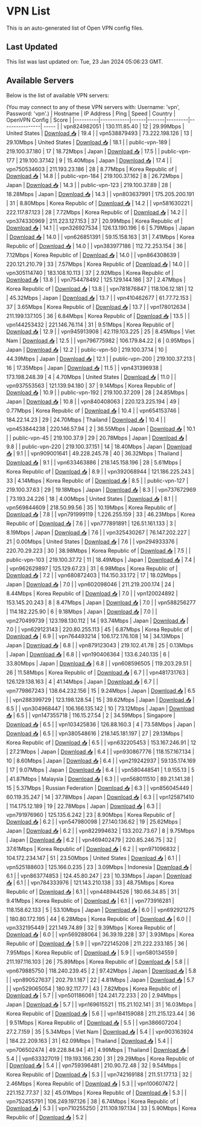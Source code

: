 # VPN List

This is an auto-generated list of Open VPN config files.

## Last Updated

This list was last updated on: Tue, 23 Jan 2024 05:06:23 GMT.

## Available Servers

Below is the list of available VPN servers:

(You may connect to any of these VPN servers with: Username: 'vpn', Password: 'vpn'.)
| Hostname | IP Address | Ping | Speed | Country | OpenVPN Config | Score |
|----------|------------|------|-------|---------|----------------| ----- |
| vpn824982051 | 130.111.85.40 | 12 | 29.99Mbps | United States | [Download 📥](./configs/server_0_US.ovpn) | 19.4 |
| vpn538879493 | 73.222.198.126 | 13 | 29.10Mbps | United States | [Download 📥](./configs/server_1_US.ovpn) | 18.1 |
| public-vpn-189 | 219.100.37.180 | 17 | 18.72Mbps | Japan | [Download 📥](./configs/server_2_JP.ovpn) | 17.5 |
| public-vpn-177 | 219.100.37.142 | 9 | 15.40Mbps | Japan | [Download 📥](./configs/server_3_JP.ovpn) | 17.4 |
| vpn750534603 | 211.193.23.186 | 28 | 8.77Mbps | Korea Republic of | [Download 📥](./configs/server_4_KR.ovpn) | 14.8 |
| public-vpn-184 | 219.100.37.162 | 8 | 26.72Mbps | Japan | [Download 📥](./configs/server_5_JP.ovpn) | 14.3 |
| public-vpn-123 | 219.100.37.89 | 28 | 18.28Mbps | Japan | [Download 📥](./configs/server_6_JP.ovpn) | 14.3 |
| vpn803637991 | 175.205.200.191 | 31 | 8.80Mbps | Korea Republic of | [Download 📥](./configs/server_7_KR.ovpn) | 14.2 |
| vpn581630221 | 222.117.87.123 | 28 | 7.72Mbps | Korea Republic of | [Download 📥](./configs/server_8_KR.ovpn) | 14.2 |
| vpn374330969 | 211.223.127.153 | 37 | 20.99Mbps | Korea Republic of | [Download 📥](./configs/server_9_KR.ovpn) | 14.1 |
| vpn326927534 | 126.13.190.196 | 6 | 5.79Mbps | Japan | [Download 📥](./configs/server_10_JP.ovpn) | 14.0 |
| vpn626851391 | 59.15.158.163 | 31 | 7.41Mbps | Korea Republic of | [Download 📥](./configs/server_11_KR.ovpn) | 14.0 |
| vpn383977186 | 112.72.253.154 | 36 | 7.12Mbps | Korea Republic of | [Download 📥](./configs/server_12_KR.ovpn) | 14.0 |
| vpn864308639 | 220.121.210.79 | 33 | 7.57Mbps | Korea Republic of | [Download 📥](./configs/server_13_KR.ovpn) | 14.0 |
| vpn305114740 | 183.108.10.113 | 37 | 2.92Mbps | Korea Republic of | [Download 📥](./configs/server_14_KR.ovpn) | 13.8 |
| vpn754478492 | 125.129.144.186 | 37 | 2.47Mbps | Korea Republic of | [Download 📥](./configs/server_15_KR.ovpn) | 13.8 |
| vpn781876847 | 118.106.12.181 | 12 | 45.32Mbps | Japan | [Download 📥](./configs/server_16_JP.ovpn) | 13.7 |
| vpn410462677 | 61.77.72.153 | 37 | 3.65Mbps | Korea Republic of | [Download 📥](./configs/server_17_KR.ovpn) | 13.7 |
| vpn178012634 | 211.199.137.105 | 36 | 6.84Mbps | Korea Republic of | [Download 📥](./configs/server_18_KR.ovpn) | 13.5 |
| vpn144253432 | 221.146.76.114 | 31 | 9.51Mbps | Korea Republic of | [Download 📥](./configs/server_19_KR.ovpn) | 12.9 |
| vpn945913908 | 42.119.103.225 | 25 | 8.45Mbps | Viet Nam | [Download 📥](./configs/server_20_VN.ovpn) | 12.5 |
| vpn796775982 | 106.179.84.22 | 6 | 0.95Mbps | Japan | [Download 📥](./configs/server_21_JP.ovpn) | 12.2 |
| public-vpn-50 | 219.100.37.14 | 10 | 44.39Mbps | Japan | [Download 📥](./configs/server_22_JP.ovpn) | 12.1 |
| public-vpn-200 | 219.100.37.213 | 16 | 17.35Mbps | Japan | [Download 📥](./configs/server_23_JP.ovpn) | 11.5 |
| vpn431396938 | 173.198.248.39 | 4 | 4.70Mbps | United States | [Download 📥](./configs/server_24_US.ovpn) | 11.0 |
| vpn937553563 | 121.139.94.180 | 37 | 9.14Mbps | Korea Republic of | [Download 📥](./configs/server_25_KR.ovpn) | 10.9 |
| public-vpn-192 | 219.100.37.209 | 28 | 24.85Mbps | Japan | [Download 📥](./configs/server_26_JP.ovpn) | 10.8 |
| vpn840408063 | 220.123.225.194 | 49 | 0.77Mbps | Korea Republic of | [Download 📥](./configs/server_27_KR.ovpn) | 10.4 |
| vpn654153746 | 184.22.14.23 | 29 | 24.70Mbps | Thailand | [Download 📥](./configs/server_28_TH.ovpn) | 10.4 |
| vpn453844238 | 220.146.57.94 | 2 | 36.55Mbps | Japan | [Download 📥](./configs/server_29_JP.ovpn) | 10.1 |
| public-vpn-45 | 219.100.37.9 | 29 | 20.78Mbps | Japan | [Download 📥](./configs/server_30_JP.ovpn) | 9.8 |
| public-vpn-220 | 219.100.37.151 | 14 | 18.40Mbps | Japan | [Download 📥](./configs/server_31_JP.ovpn) | 9.1 |
| vpn909001641 | 49.228.245.78 | 40 | 36.32Mbps | Thailand | [Download 📥](./configs/server_32_TH.ovpn) | 9.1 |
| vpn633463886 | 218.145.158.196 | 28 | 5.61Mbps | Korea Republic of | [Download 📥](./configs/server_33_KR.ovpn) | 8.9 |
| vpn392068944 | 121.186.225.243 | 33 | 4.14Mbps | Korea Republic of | [Download 📥](./configs/server_34_KR.ovpn) | 8.5 |
| public-vpn-127 | 219.100.37.63 | 29 | 19.18Mbps | Japan | [Download 📥](./configs/server_35_JP.ovpn) | 8.3 |
| vpn737672969 | 73.193.24.226 | 18 | 4.00Mbps | United States | [Download 📥](./configs/server_36_US.ovpn) | 8.1 |
| vpn569844609 | 218.50.99.56 | 35 | 10.19Mbps | Korea Republic of | [Download 📥](./configs/server_37_KR.ovpn) | 7.8 |
| vpn791999119 | 1.226.255.159 | 33 | 46.23Mbps | Korea Republic of | [Download 📥](./configs/server_38_KR.ovpn) | 7.6 |
| vpn777891891 | 126.51.161.133 | 3 | 8.19Mbps | Japan | [Download 📥](./configs/server_39_JP.ovpn) | 7.6 |
| vpn325430267 | 76.147.202.227 | 21 | 0.00Mbps | United States | [Download 📥](./configs/server_40_US.ovpn) | 7.6 |
| vpn294933376 | 220.70.29.223 | 30 | 38.98Mbps | Korea Republic of | [Download 📥](./configs/server_41_KR.ovpn) | 7.5 |
| public-vpn-103 | 219.100.37.72 | 11 | 18.49Mbps | Japan | [Download 📥](./configs/server_42_JP.ovpn) | 7.4 |
| vpn962629897 | 125.129.67.23 | 31 | 6.98Mbps | Korea Republic of | [Download 📥](./configs/server_43_KR.ovpn) | 7.2 |
| vpn680872403 | 114.150.33.172 | 17 | 18.02Mbps | Japan | [Download 📥](./configs/server_44_JP.ovpn) | 7.0 |
| vpn602098046 | 211.219.200.174 | 24 | 8.44Mbps | Korea Republic of | [Download 📥](./configs/server_45_KR.ovpn) | 7.0 |
| vpn120024892 | 153.145.20.243 | 8 | 8.47Mbps | Japan | [Download 📥](./configs/server_46_JP.ovpn) | 7.0 |
| vpn588256277 | 114.182.225.90 | 6 | 9.18Mbps | Japan | [Download 📥](./configs/server_47_JP.ovpn) | 7.0 |
| vpn270499739 | 123.198.130.112 | 14 | 93.74Mbps | Japan | [Download 📥](./configs/server_48_JP.ovpn) | 7.0 |
| vpn629123143 | 220.80.255.113 | 45 | 6.87Mbps | Korea Republic of | [Download 📥](./configs/server_49_KR.ovpn) | 6.9 |
| vpn764493214 | 106.172.176.108 | 14 | 34.13Mbps | Japan | [Download 📥](./configs/server_50_JP.ovpn) | 6.8 |
| vpn879123043 | 219.102.41.78 | 25 | 0.13Mbps | Japan | [Download 📥](./configs/server_51_JP.ovpn) | 6.8 |
| vpn190406364 | 133.6.240.135 | 6 | 33.80Mbps | Japan | [Download 📥](./configs/server_52_JP.ovpn) | 6.8 |
| vpn608596505 | 119.203.29.51 | 26 | 11.58Mbps | Korea Republic of | [Download 📥](./configs/server_53_KR.ovpn) | 6.7 |
| vpn481731763 | 126.129.138.163 | 4 | 41.14Mbps | Japan | [Download 📥](./configs/server_54_JP.ovpn) | 6.7 |
| vpn779867243 | 138.64.232.156 | 15 | 9.24Mbps | Japan | [Download 📥](./configs/server_55_JP.ovpn) | 6.5 |
| vpn288399729 | 123.198.128.54 | 15 | 39.62Mbps | Japan | [Download 📥](./configs/server_56_JP.ovpn) | 6.5 |
| vpn304968447 | 106.166.135.142 | 10 | 73.12Mbps | Japan | [Download 📥](./configs/server_57_JP.ovpn) | 6.5 |
| vpn147355718 | 116.15.27.54 | 2 | 34.59Mbps | Singapore | [Download 📥](./configs/server_58_SG.ovpn) | 6.5 |
| vpn103425836 | 126.88.160.3 | 4 | 73.58Mbps | Japan | [Download 📥](./configs/server_59_JP.ovpn) | 6.5 |
| vpn380548616 | 218.145.181.197 | 27 | 29.13Mbps | Korea Republic of | [Download 📥](./configs/server_60_KR.ovpn) | 6.5 |
| vpn632205453 | 153.167.246.91 | 12 | 27.21Mbps | Japan | [Download 📥](./configs/server_61_JP.ovpn) | 6.4 |
| vpn930867776 | 118.157.167.134 | 10 | 8.60Mbps | Japan | [Download 📥](./configs/server_62_JP.ovpn) | 6.4 |
| vpn219242937 | 59.135.174.169 | 17 | 9.07Mbps | Japan | [Download 📥](./configs/server_63_JP.ovpn) | 6.4 |
| vpn580448541 | 1.9.155.13 | 5 | 41.87Mbps | Malaysia | [Download 📥](./configs/server_64_MY.ovpn) | 6.3 |
| vpn568011510 | 89.21.141.38 | 15 | 5.37Mbps | Russian Federation | [Download 📥](./configs/server_65_RU.ovpn) | 6.3 |
| vpn856045449 | 60.119.35.247 | 14 | 37.78Mbps | Japan | [Download 📥](./configs/server_66_JP.ovpn) | 6.3 |
| vpn125871410 | 114.175.12.189 | 19 | 22.78Mbps | Japan | [Download 📥](./configs/server_67_JP.ovpn) | 6.3 |
| vpn791976960 | 125.135.6.242 | 23 | 8.90Mbps | Korea Republic of | [Download 📥](./configs/server_68_KR.ovpn) | 6.2 |
| vpn547980098 | 27.140.136.62 | 19 | 25.62Mbps | Japan | [Download 📥](./configs/server_69_JP.ovpn) | 6.2 |
| vpn822994632 | 133.202.73.67 | 8 | 9.75Mbps | Japan | [Download 📥](./configs/server_70_JP.ovpn) | 6.2 |
| vpn469402479 | 220.85.246.75 | 32 | 37.61Mbps | Korea Republic of | [Download 📥](./configs/server_71_KR.ovpn) | 6.2 |
| vpn971096832 | 104.172.234.147 | 51 | 23.50Mbps | United States | [Download 📥](./configs/server_72_US.ovpn) | 6.1 |
| vpn525188603 | 125.166.0.235 | 23 | 3.09Mbps | Indonesia | [Download 📥](./configs/server_73_ID.ovpn) | 6.1 |
| vpn863774853 | 124.45.80.247 | 23 | 10.33Mbps | Japan | [Download 📥](./configs/server_74_JP.ovpn) | 6.1 |
| vpn784333976 | 121.143.210.138 | 33 | 48.75Mbps | Korea Republic of | [Download 📥](./configs/server_75_KR.ovpn) | 6.1 |
| vpn448944526 | 180.66.34.85 | 31 | 9.41Mbps | Korea Republic of | [Download 📥](./configs/server_76_KR.ovpn) | 6.1 |
| vpn773916281 | 118.158.62.133 | 5 | 53.10Mbps | Japan | [Download 📥](./configs/server_77_JP.ovpn) | 6.0 |
| vpn692921275 | 180.80.172.195 | 44 | 6.28Mbps | Korea Republic of | [Download 📥](./configs/server_78_KR.ovpn) | 6.0 |
| vpn332195449 | 221.149.74.89 | 32 | 9.39Mbps | Korea Republic of | [Download 📥](./configs/server_79_KR.ovpn) | 6.0 |
| vpn569288064 | 36.39.19.228 | 37 | 3.93Mbps | Korea Republic of | [Download 📥](./configs/server_80_KR.ovpn) | 5.9 |
| vpn722145208 | 211.222.233.185 | 36 | 7.95Mbps | Korea Republic of | [Download 📥](./configs/server_81_KR.ovpn) | 5.9 |
| vpn580134559 | 211.197.116.103 | 26 | 75.89Mbps | Korea Republic of | [Download 📥](./configs/server_82_KR.ovpn) | 5.8 |
| vpn679885750 | 118.240.239.45 | 2 | 97.42Mbps | Japan | [Download 📥](./configs/server_83_JP.ovpn) | 5.8 |
| vpn890527637 | 202.79.1.187 | 22 | 4.81Mbps | Japan | [Download 📥](./configs/server_84_JP.ovpn) | 5.7 |
| vpn529065054 | 180.92.117.77 | 43 | 7.82Mbps | Korea Republic of | [Download 📥](./configs/server_85_KR.ovpn) | 5.7 |
| vpn501186061 | 124.241.72.233 | 20 | 2.94Mbps | Japan | [Download 📥](./configs/server_86_JP.ovpn) | 5.7 |
| vpn169615521 | 115.21.102.141 | 31 | 16.03Mbps | Korea Republic of | [Download 📥](./configs/server_87_KR.ovpn) | 5.6 |
| vpn184159088 | 211.215.123.44 | 36 | 9.51Mbps | Korea Republic of | [Download 📥](./configs/server_88_KR.ovpn) | 5.5 |
| vpn386607204 | 27.2.7.159 | 35 | 5.34Mbps | Viet Nam | [Download 📥](./configs/server_89_VN.ovpn) | 5.4 |
| vpn903163924 | 184.22.209.163 | 31 | 62.09Mbps | Thailand | [Download 📥](./configs/server_90_TH.ovpn) | 5.4 |
| vpn706502474 | 49.228.84.94 | 41 | 4.99Mbps | Thailand | [Download 📥](./configs/server_91_TH.ovpn) | 5.4 |
| vpn633327019 | 119.193.166.230 | 31 | 29.29Mbps | Korea Republic of | [Download 📥](./configs/server_92_KR.ovpn) | 5.4 |
| vpn759396481 | 210.90.72.48 | 32 | 9.54Mbps | Korea Republic of | [Download 📥](./configs/server_93_KR.ovpn) | 5.3 |
| vpn742169188 | 211.51.177.13 | 32 | 2.46Mbps | Korea Republic of | [Download 📥](./configs/server_94_KR.ovpn) | 5.3 |
| vpn100607472 | 221.152.77.37 | 32 | 45.01Mbps | Korea Republic of | [Download 📥](./configs/server_95_KR.ovpn) | 5.3 |
| vpn752455791 | 106.249.197.126 | 38 | 6.74Mbps | Korea Republic of | [Download 📥](./configs/server_96_KR.ovpn) | 5.3 |
| vpn710255250 | 211.109.197.134 | 33 | 5.90Mbps | Korea Republic of | [Download 📥](./configs/server_97_KR.ovpn) | 5.2 |
